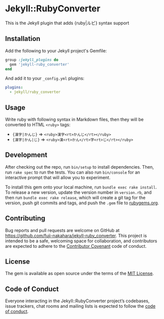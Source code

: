 # Jekyll::RubyConverter

This is the Jekyll plugin that adds {ruby|ルビ} syntax support 

## Installation

Add the following to your Jekyll project's Gemfile:

```ruby
group :jekyll_plugins do
  gem 'jekyll-ruby_converter'
end
```

And add it to your `_config.yml` plugins:

```yaml
plugins:
  - jekyll/ruby_converter
```

## Usage

Write ruby with following syntax in Markdown files, then they will be converted to HTML `<ruby>` tags:

- `{漢字|かんじ}`  => `<ruby>漢字<rt>かんじ</rt></ruby>`
- `{漢字|かん|じ}` => `<ruby>漢<rt>かん</rt>字<rt>じ</rt></ruby>`

## Development

After checking out the repo, run `bin/setup` to install dependencies. Then, run `rake spec` to run the tests. You can also run `bin/console` for an interactive prompt that will allow you to experiment.

To install this gem onto your local machine, run `bundle exec rake install`. To release a new version, update the version number in `version.rb`, and then run `bundle exec rake release`, which will create a git tag for the version, push git commits and tags, and push the `.gem` file to [rubygems.org](https://rubygems.org).

## Contributing

Bug reports and pull requests are welcome on GitHub at https://github.com/fuji-nakahara/jekyll-ruby_converter. This project is intended to be a safe, welcoming space for collaboration, and contributors are expected to adhere to the [Contributor Covenant](http://contributor-covenant.org) code of conduct.

## License

The gem is available as open source under the terms of the [MIT License](https://opensource.org/licenses/MIT).

## Code of Conduct

Everyone interacting in the Jekyll::RubyConverter project’s codebases, issue trackers, chat rooms and mailing lists is expected to follow the [code of conduct](https://github.com/[USERNAME]/jekyll-ruby_converter/blob/master/CODE_OF_CONDUCT.md).
